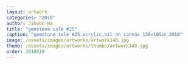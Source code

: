 ```yaml
---
layout: artwork
categories: "2018"
author: Jihoon Ha
title: "gemstone isle #25"
caption: "gemstone isle #25_acrylic,oil on canvas_150×105㎝_2018"
image: /assets/images/artworks/artwork148.jpg
thumb: /assets/images/artworks/thumbs/artwork148.jpg
order: 2018019
---
```

